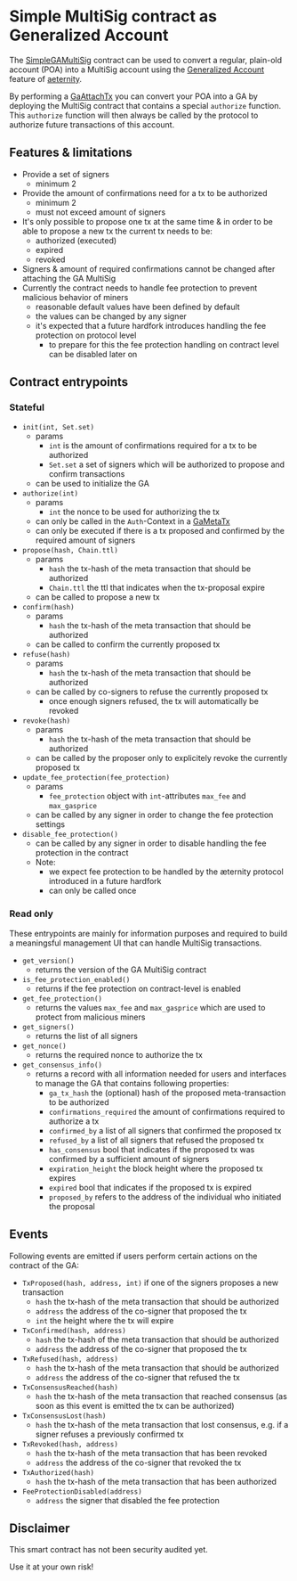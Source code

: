 # Simple MultiSig contract as Generalized Account
The [SimpleGAMultiSig](./contracts/SimpleGAMultiSig.aes) contract can be used to convert a regular, plain-old account (POA) into a MultiSig account using the [Generalized Account](https://aeternity.com/protocol/generalized_accounts/ga_explained.html) feature of [aeternity](https://aeternity.com).

By performing a [GaAttachTx](https://aeternity.com/protocol/generalized_accounts/index.html#ga_attach_tx) you can convert your POA into a GA by deploying the MultiSig contract that contains a special `authorize` function. This `authorize` function will then always be called by the protocol to authorize future transactions of this account.

## Features & limitations

- Provide a set of signers
    - minimum 2
- Provide the amount of confirmations need for a tx to be authorized
    - minimum 2
    - must not exceed amount of signers
- It's only possible to propose one tx at the same time & in order to be able to propose a new tx the current tx needs to be:
    - authorized (executed)
    - expired
    - revoked
- Signers & amount of required confirmations cannot be changed after attaching the GA MultiSig
- Currently the contract needs to handle fee protection to prevent malicious behavior of miners
    - reasonable default values have been defined by default
    - the values can be changed by any signer
    - it's expected that a future hardfork introduces handling the fee protection on protocol level
        - to prepare for this the fee protection handling on contract level can be disabled later on

## Contract entrypoints

### Stateful
- `init(int, Set.set)`
    - params
        - `int` is the amount of confirmations required for a tx to be authorized
        - `Set.set` a set of signers which will be authorized to propose and confirm transactions
    - can be used to initialize the GA
- `authorize(int)`
    - params
        - `int` the nonce to be used for authorizing the tx
    - can only be called in the `Auth`-Context in a [GaMetaTx](https://aeternity.com/protocol/generalized_accounts/index.html#meta_tx)
    - can only be executed if there is a tx proposed and confirmed by the required amount of signers
- `propose(hash, Chain.ttl)`
    - params
        - `hash` the tx-hash of the meta transaction that should be authorized
        - `Chain.ttl` the ttl that indicates when the tx-proposal expire
    - can be called to propose a new tx
- `confirm(hash)`
    - params
        - `hash` the tx-hash of the meta transaction that should be authorized
    - can be called to confirm the currently proposed tx
- `refuse(hash)`
    - params
        - `hash` the tx-hash of the meta transaction that should be authorized
    - can be called by co-signers to refuse the currently proposed tx
        - once enough signers refused, the tx will automatically be revoked
- `revoke(hash)`
    - params
        - `hash` the tx-hash of the meta transaction that should be authorized
    - can be called by the proposer only to explicitely revoke the currently proposed tx
- `update_fee_protection(fee_protection)`
    - params
        - `fee_protection` object with `int`-attributes `max_fee` and `max_gasprice`
    - can be called by any signer in order to change the fee protection settings
- `disable_fee_protection()`
    - can be called by any signer in order to disable handling the fee protection in the contract
    - Note:
        - we expect fee protection to be handled by the æternity protocol introduced in a future hardfork
        - can only be called once

### Read only
These entrypoints are mainly for information purposes and required to build a meaningsful management UI that can handle MultiSig transactions.

- `get_version()`
    - returns the version of the GA MultiSig contract
- `is_fee_protection_enabled()`
    - returns if the fee protection on contract-level is enabled
- `get_fee_protection()`
    - returns the values `max_fee` and `max_gasprice` which are used to protect from malicious miners
- `get_signers()`
    - returns the list of all signers
- `get_nonce()`
    - returns the required nonce to authorize the tx
- `get_consensus_info()`
    - returns a record with all information needed for users and interfaces to manage the GA that contains following properties:
        - `ga_tx_hash` the (optional) hash of the proposed meta-transaction to be authorized
        - `confirmations_required` the amount of confirmations required to authorize a tx
        - `confirmed_by` a list of all signers that confirmed the proposed tx
        - `refused_by` a list of all signers that refused the proposed tx
        - `has_consensus` bool that indicates if the proposed tx was confirmed by a sufficient amount of signers
        - `expiration_height` the block height where the proposed tx expires
        - `expired` bool that indicates if the proposed tx is expired
        - `proposed_by` refers to the address of the individual who initiated the proposal

## Events
Following events are emitted if users perform certain actions on the contract of the GA:

- `TxProposed(hash, address, int)` if one of the signers proposes a new transaction
    - `hash` the tx-hash of the meta transaction that should be authorized
    - `address` the address of the co-signer that proposed the tx
    - `int` the height where the tx will expire
- `TxConfirmed(hash, address)`
    - `hash` the tx-hash of the meta transaction that should be authorized
    - `address` the address of the co-signer that proposed the tx
- `TxRefused(hash, address)`
    - `hash` the tx-hash of the meta transaction that should be authorized
    - `address` the address of the co-signer that refused the tx
- `TxConsensusReached(hash)`
    - `hash` the tx-hash of the meta transaction that reached consensus (as soon as this event is emitted the tx can be authorized)
- `TxConsensusLost(hash)`
    - `hash` the tx-hash of the meta transaction that lost consensus, e.g. if a signer refuses a previously confirmed tx
- `TxRevoked(hash, address)`
    - `hash` the tx-hash of the meta transaction that has been revoked
    - `address` the address of the co-signer that revoked the tx
- `TxAuthorized(hash)`
    - `hash` the tx-hash of the meta transaction that has been authorized
- `FeeProtectionDisabled(address)`
    - `address` the signer that disabled the fee protection

## Disclaimer
This smart contract has not been security audited yet.

Use it at your own risk!